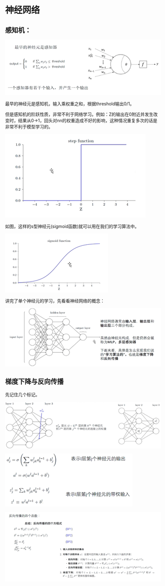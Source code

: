 # 神经网络

## 感知机：

![image-20200202110706332](pics/image-20200202110706332.png)

最早的神经元是感知机，输入乘权重之和，根据threshold输出0/1。

但是感知机的阶跃性质，非常不利于网络学习。例如：Z的输出在0附近并发生改变时，结果从0->1，回头对nn的权重造成不好的影响，这种情况重复多次的话是非常不利于模型学习的。

![image-20200203101243624](pics/image-20200203101243624.png)

如图，这样的s型神经元(sigmoid函数)就可以用在我们的学习算法中。

![image-20200203102510245](pics/image-20200203102510245.png)

讲完了单个神经元的学习，先看看神经网络的概念：

![image-20200203102658487](pics/image-20200203102658487.png)

## 梯度下降与反向传播

先记住几个标记。

![image-20200203224941511](pics/image-20200203224941511.png)

![image-20200203225024577](pics/image-20200203225024577.png)

 ![image-20200204000031002](pics/image-20200204000031002.png)

